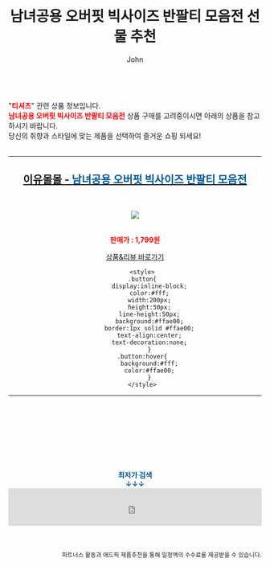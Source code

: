﻿---
layout: post
title:  "남녀공용 오버핏 빅사이즈 반팔티 모음전 선물 추천"
author: John
categories: [ 티셔츠 ]
tags: [ 티셔츠, 티셔츠 제작, 티셔츠 디자인, 티셔츠 도안, 티셔츠 목업, 티셔츠 넣어입기, 티셔츠 앞에만 넣기, 티셔츠 개는법, 티셔츠 프린팅, 티셔츠 사이즈 ]
image: http://eyoumall.godohosting.com/pages/asu/200828/b/47.jpg 
description: "남녀공용 오버핏 빅사이즈 반팔티 모음전 선물 추천 관련 상품으로 가장 고객 선호도가 높은 제품입니다."
toc: true
toc_sticky: true
---

<br>
"<b><font color='#ff0000'>티셔츠</font></b>" 관련 상품 정보입니다.
<br>
<b><font color='#ff0000'>남녀공용 오버핏 빅사이즈 반팔티 모음전</font></b> 상품 구매를 고려중이시면 아래의 상품을 참고하시기 바랍니다.
<br>
당신의 취향과 스타일에 맞는 제품을 선택하여 즐거운 쇼핑 되세요!
<br><br>
<hr>
<p>
    
<center><h2><a href="https://nico.kr/Q60dqA" target="_blank"><b>이유몰몰 - <font color='#01579B'>남녀공용 오버핏 빅사이즈 반팔티 모음전</font></b></a></h2><br>

<a href="https://nico.kr/Q60dqA" target="_blank"><img src="http://eyoumall.godohosting.com/pages/asu/200828/b/47.jpg"></a><br><br>

<b><font color='#ff0000'>판매가 : 1,799원 </font></b><br>

<a href="https://nico.kr/Q60dqA" target="_blank" class="button">상품&리뷰 바로가기</a><p>

        <style>
        .button{
            display:inline-block;
            color:#fff;
            width:200px;
            height:50px;
            line-height:50px;
            background:#ffae00;
            border:1px solid #ffae00;
            text-align:center;
            text-decoration:none;
            }
        .button:hover{
            background:#fff;
            color:#ffae00;
            }
        </style>

<hr>

<br><br><br><br><br><br><br>
<center><b><font color='#01579B' size='medium'>최저가 검색<br>
↓↓↓</font></b></center>
<center><iframe src="https://coupa.ng/b1Tbjx" width="100%" height="75" frameborder="0" scrolling="no" referrerpolicy="unsafe-url"></iframe></center>
<br><br>
<p>
<small>
    <div align="right">파트너스 활동과 애드픽 제품추천을 통해 일정액의 수수료를 제공받을 수 있습니다.</div>
</small>
</p>
